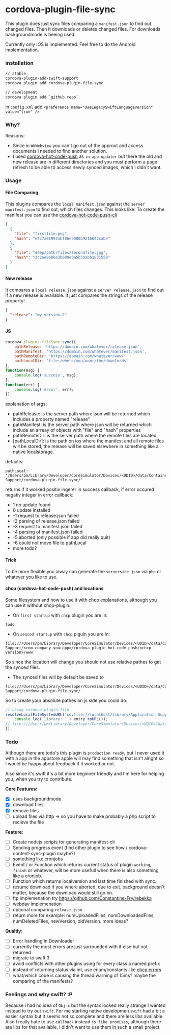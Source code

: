 # cordova-plugin-file-sync
This plugin does just sync files comparing a `manifest.json` to find out changed files. Then it downloads or deletes changed files. For downloads backgroundmode is beeing used.

Currently only IOS is implemented. Feel free to do the Android implementation.

### installation
```sh
// stable
cordova-plugin-add-swift-support
cordova plugin add cordova-plugin-file-sync

// development
cordova plugin add `github repo`
```
In `config.xml` add `<preference name="UseLegacySwiftLanguageVersion" value="true" />`

### Why?
Reasons:
- Since in `WKWebview` you can't go out of the approot and access documents i needed to find another solution.
- I used [cordova-hot-code-push](https://github.com/nordnet/cordova-hot-code-push/) as `in-app-updater` but there the old and new release are in different directories and you must perform a page refresh to be able to access newly synced images, which I didn't want.

### Usage
#### File Comparing
This plugins compares the `local manifest.json` against the `server manifest.json` to find out, which files changes. This looks like:
To create the manifest you can use the [cordova-hot-code-push-cli](https://github.com/nordnet/cordova-hot-code-push-cli)
```json
[
  {
    "file": "firstfile.png",
    "hash": "e9c7a01993abf06e9080b9216642cabe"
  },
  {
    "file": "deep/path/files/secondfile.jpg",
    "hash": "2c2ae068be3b089e0a5b59abb1831550"
  }
]
```
#### New release
It compares a `local release.json` against a `server release.json` to find out if a new release is available. It just compares the strings of the release property!
```json
{
  "release": "my-version-2"
}
```
#### JS
```js
cordova.plugins.fileSync.sync({
    pathRelease: 'https://domain.com/whatever/release.json',
    pathManifest: 'https://domain.com/whatever/manifest.json',
    pathRemoteDir: 'https://domain.com/whatever/www/'
    pathLocalDir: 'file:/where/you/want/the/downloads'
},
function(msg) {
    console.log('success', msg);
},
function(err) {
    console.log('error', err);
});
```
explanation of args:
- pathRelease: is the server path where json will be returned which includes a property named "release"
- pathManifest: is the server path where json will be returned which include an arreay of objects with "file" and "hash" properties
- pathRemoteDir: is the server path where the remote files are located
- [pathLocalDir]: is the path on ios where the manifest and all remote files will be stored, the release will be saved elsewhere in something like a native localstorage.

defaults:
```
pathLocal: "/Users/pm/Library/Developer/CoreSimulator/Devices/<UDID>/data/Containers/Data/Application/<UDID>/Library/Application Support/cordova-plugin-file-sync/"
```
returns if it worked positiv ingerer in success callback, if error occured negativ integer in error callback:
- 1 no update found
- 0 update installed 
- -1 request to release.json failed
- -2 parsing of release.json failed
- -3 request to manifest.json failed
- -4 parsing of manifest.json failed
- -5 aborted (only possible if app did really quit)
- -6 could not move file to pathLocal
- more todo?
#### Trick
To be more flexible you alway can generate the `serverside json` via `php` or whatever you like to use.

#### chcp (cordova-hot-code-push) and locations
Some filesystem and how to use it with chcp explanations, although you can use it without chcp-plugin.
- On `first startup` with `chcp` plugin you are in:
```
todo
```

- On `sencod startup` with `chcp` plguin you are in:
```
file:///Users/pm/Library/Developer/CoreSimulator/Devices/<UDID>/data/Containers/Data/Application/<UDID>/Library/Application Support/<com.company.yourapp>/cordova-plugin-hot-code-push/<chcp-version>/www
```
So since the location will change you should not use relative pathes to get the synced files.
- The synced files will by default be saved to
```
file:///Users/pm/Library/Developer/CoreSimulator/Devices/<UDID>/data/Containers/Data/Application/<UDID>/Library/Application Support/cordova-plugin-file-sync/
```
So to create your absolute pathes on js side you could do:
```js
// using cordova-plugin-file
resolveLocalFileSystemURL('cdvfile://localhost/library/Application Support/cordova-plugin-file-sync', function(entry) {
    console.log('library: ' + entry.toURL());
// file:///Users/pm/Library/Developer/CoreSimulator/Devices/<UDID>/data/Containers/Data/Application/<UDID>/Library/Application Support/cordova-plugin-file-sync
});
```
### Todo
Although there are todo's this plugin is `production ready`, but I never used it with a app in the appstore apple will may find something that isn't alright so I would be happy about feedback if it worked or not.

Also since it's swift it's a bit more beginner friendly and I'm here for helping you, when you try to contribute.

**Core Features:**
- [x] uses backgroundmode
- [x] download files 
- [x] remove files
- [ ] upload files via http -> so you have to make probably a php script to recieve the file

**Feature:**
- [ ] Create nodejs scripts for generating manifest-cli
- [ ] Sending progress event (find other plugin to see how / cordova-content-sync-plugin maybe?)
- [ ] something like cronjobs
- [ ] Event / or Function which returns current status of plugin `working`, `finish` or whatever, will be more usefull when there is also something like a cronjob.
- [ ] Function which returns localversion and last time finished with sync.
- [ ] resume download if you where aborted, due to exit. background doesn't matter, because the download would still go on.
- [ ] ftp implemenation try https://github.com/Constantine-Fry/rebekka
- [ ] webdav implemenation
- [ ] optional comparing `release.json`
- [ ] return more for example: numUploadedFiles, numDownloadedFiles, numDeletedFiles, newVersion,  oldVersion. more ideas?

**Qualtiy:**
- [ ] Error handling in Downloader
- [ ] currently the most errors are just surrounded with if else but not returned
- [ ] migrate to swift 3
- [ ] avoid conflicts with other plugins using for every class a named prefix
- [ ] instead of returning status via int, use enum/constants like [chcp errors](https://github.com/nordnet/cordova-hot-code-push/wiki/Error-codes)
- [ ] what/which code is causing the thread warning of 15ms? maybe the comparing of the manifests?

### Feelings and why swift? :P 
Because i had no idea of `Obj-c` but the syntax looked really strange I wanted instead to try out `swift`. For me starting native developmen `swift` had a bit a easier syntax but it seems not so complete and there are less libs available. Also I really hate to use `callback` instead `js like promises`, although there are libs for that available, I didn't want to use them in such a small project.
